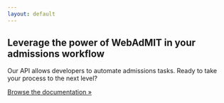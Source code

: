 ```yaml
---
layout: default
---
```


## Leverage the power of WebAdMIT in your admissions workflow

Our API allows developers to automate admissions tasks.  Ready to take your process to the next level?

[Browse the documentation &raquo;](v1.html)
